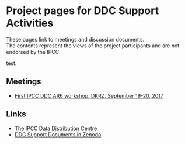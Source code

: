 # Project pages for DDC Support Activities

These pages link to meetings and discussion documents. <br/> The contents represent the views of the project participants and are not endorsed by the IPCC.

test.

## Meetings

* [First IPCC DDC AR6 workshop, DKRZ, September 19-20, 2017](201709AR6DDCIPCC.html)

## Links

* [The IPCC Data Distribution Centre](http://www.ipcc-data.org)
* [DDC Support Documents in Zenodo](https://zenodo.org/communities/ddc-support/)

